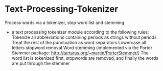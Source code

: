 Text-Processing-Tokenizer
=========================

Process words via a tokenizer, stop word list and stemming
 * a text processing tokenizer module according to the following rules:
		Tokenize all abbreviations containing periods as strings without periods
		Treat the rest of the punctuation as word separators
		Lowercase all letters
		stopword removal
	  	Word stemming (implemented via the Porter Stemmer package: http://tartarus.org/~martin/PorterStemmer/)
		The word list is tokenized first, stopwords are removed, and finally the words are put through the stemmer
